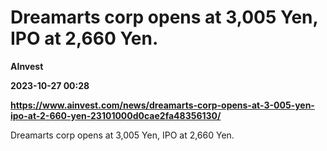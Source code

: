 # Dreamarts corp opens at 3,005 Yen, IPO at 2,660 Yen.
**AInvest**

**2023-10-27 00:28**

**https://www.ainvest.com/news/dreamarts-corp-opens-at-3-005-yen-ipo-at-2-660-yen-23101000d0cae2fa48356130/**

Dreamarts corp opens at 3,005 Yen, IPO at 2,660 Yen.